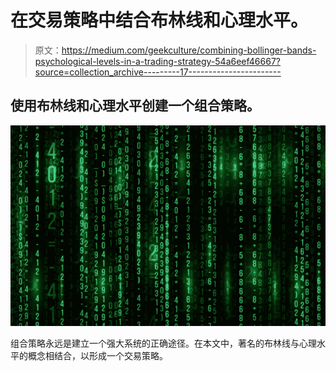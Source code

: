 # 在交易策略中结合布林线和心理水平。

> 原文：<https://medium.com/geekculture/combining-bollinger-bands-psychological-levels-in-a-trading-strategy-54a6eef46667?source=collection_archive---------17----------------------->

## 使用布林线和心理水平创建一个组合策略。

![](img/ed7a647476dae0f4aca6e379a535cabc.png)

组合策略永远是建立一个强大系统的正确途径。在本文中，著名的布林线与心理水平的概念相结合，以形成一个交易策略。